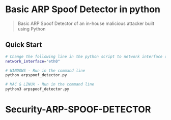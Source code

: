 # Basic ARP Spoof Detector in python

> Basic ARP Spoof Detector of an in-house malicious attacker built using Python

## Quick Start
```bash
# Change the following line in the python script to network interface of choice (eth0 in this case)
network_interface="eth0"

# WINDOWS - Run in the command line
python arpspoof_detector.py

# MAC & LINUX - Run in the command line
python3 arpspoof_detector.py
```


# Security-ARP-SPOOF-DETECTOR
